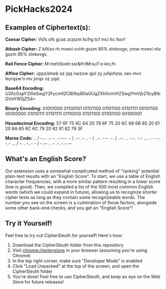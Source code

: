# PickHacks2024
## Examples of Ciphertext(s):

**Caesar Cipher:** Vsfs ofs gcas zcjszm kcfrg tcf mci hc fsor!

**Atbash Cipher:** Z kiltizn rh mvevi ovhh gszm 90% xlnkovgv, zmw mvevi nliv gszm 95% xlnkovgv.

**Rail Fence Cipher:** M·me!iiSoeh·ssr&H·tMrsuT·o·ieo,fn

**Affine Cipher:** Jppzishwb oz jqq nwzxw qjxl zy juhjohzw, oev mvv lezrqsw'o mv jmqv oz yqd.

**Base64 Encoding:** U2ltcGxpY2l0eSwgY2FycmllZCB0byB0aGUgZXh0cmVtZSwgYmVjb21lcyBlbGVnYW5jZS4=

**Binary Encoding:** 01001000 01100101 01101100 01101100 01101111 00101100 00100000 01010111 01101111 01110010 01101100 01100100 00100001

**Hexadecimal Encoding:** 57 6F 75 6C 64 20 79 6F 75 20 6C 69 6B 65 20 61 20 6A 65 6C 6C 79 20 62 61 62 79 3F

**Morse Code:** .. / -.-. .- -. .----. - / .-- .- .. - / ..-. --- .-. / .--. .. -.-. -.- .... .- -.-. -.- ... / -. . -..- - / -.-- . .- .-. -.-.--



## What's an English Score?

Our extension uses a somewhat complicated method of "ranking" potential plain-text results with an "English Score".
To start, we use a table of English character frequencies, with a more similar pattern resulting in a lower score (low is good).
Then, we compiled a list of the 500 most common English words (which we could expand in future), allowing us to recognize shorter
cipher texts as long as they contain some recognizeable words. The number you see on the screen is a culmination of those factors,
alongside some other back-end checks, and you get an "English Score"! 

## Try it Yourself!

Feel free to try out CipherSleuth for yourself! Here's how:
1. Download the CipherSleuth folder from this repository
2. Visit [chrome://extensions](chrome://extensions) in your browser (assuming you're using Chrome)
3. In the top right corner, make sure "Developer Mode" is enabled
4. Click "Load Unpacked" at the top of the screen, and open the CipherSleuth folder
5. You're done! Feel free to use CipherSleuth, and keep an eye on the Web Store for future releases!
